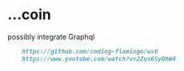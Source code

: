 # ...coin

possibly integrate Graphql
  
```md
	https://github.com/coding-flamingo/wsb
	https://www.youtube.com/watch?v=2Zus6SyQhW4
```
